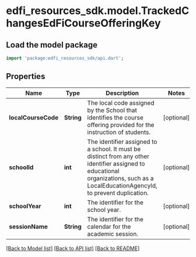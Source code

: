 # edfi_resources_sdk.model.TrackedChangesEdFiCourseOfferingKey

## Load the model package
```dart
import 'package:edfi_resources_sdk/api.dart';
```

## Properties
Name | Type | Description | Notes
------------ | ------------- | ------------- | -------------
**localCourseCode** | **String** | The local code assigned by the School that identifies the course offering provided for the instruction of students. | [optional] 
**schoolId** | **int** | The identifier assigned to a school. It must be distinct from any other identifier assigned to educational organizations, such as a LocalEducationAgencyId, to prevent duplication. | [optional] 
**schoolYear** | **int** | The identifier for the school year. | [optional] 
**sessionName** | **String** | The identifier for the calendar for the academic session. | [optional] 

[[Back to Model list]](../README.md#documentation-for-models) [[Back to API list]](../README.md#documentation-for-api-endpoints) [[Back to README]](../README.md)


